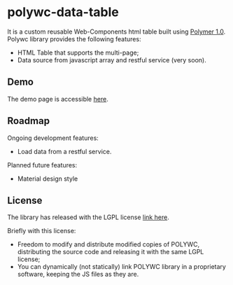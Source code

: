 # polywc-data-table

It is a custom reusable Web-Components html table built using [Polymer 1.0](https://www.polymer-project.org/1.0/). Polywc library provides the following features:

 - HTML Table that supports the multi-page;
 - Data source from javascript array and restful service (very soon). 

## Demo 

The demo page is accessible [here](http://donpir.github.io/polywc).

## Roadmap 

Ongoing development features:

 - Load data from a restful service.

Planned future features:

 - Material design style
 
## License 

The library has released with the LGPL license [link here](http://www.gnu.org/licenses/lgpl.html).

Briefly with this license:
 
 - Freedom to modify and distribute modified copies of POLYWC, distributing the source code and releasing it with the same LGPL license;
 - You can dynamically (not statically) link POLYWC library in a proprietary software, keeping the JS files as they are.


